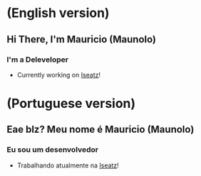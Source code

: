 # (English version)

## Hi There, I'm Mauricio (Maunolo)

### I'm a Deleveloper
- Currently working on [Iseatz][iseatz]!

# (Portuguese version)

## Eae blz? Meu nome é Mauricio (Maunolo)

### Eu sou um desenvolvedor
- Trabalhando atualmente na [Iseatz][iseatz]!

<br>
<br>

[iseatz]: https://iseatz.com
